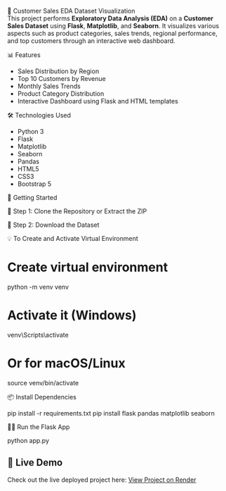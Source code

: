 🎯 Customer Sales EDA Dataset Visualization  
This project performs **Exploratory Data Analysis (EDA)** on a **Customer Sales Dataset** using **Flask**, **Matplotlib**, and **Seaborn**. It visualizes various aspects such as product categories, sales trends, regional performance, and top customers through an interactive web dashboard.

📊 Features  
- Sales Distribution by Region  
- Top 10 Customers by Revenue  
- Monthly Sales Trends  
- Product Category Distribution  
- Interactive Dashboard using Flask and HTML templates  

🛠️ Technologies Used  
- Python 3  
- Flask  
- Matplotlib  
- Seaborn  
- Pandas  
- HTML5  
- CSS3  
- Bootstrap 5  


🚀 Getting Started

🔗 Step 1: Clone the Repository or Extract the ZIP

🔗 Step 2: Download the Dataset

💡 To Create and Activate Virtual Environment

# Create virtual environment
python -m venv venv

# Activate it (Windows)
venv\\Scripts\\activate

# Or for macOS/Linux
source venv/bin/activate

📦 Install Dependencies

pip install -r requirements.txt
pip install flask pandas matplotlib seaborn

🧑‍💻 Run the Flask App

python app.py

## 🚀 Live Demo  
Check out the live deployed project here: [View Project on Render](https://celebal-assignment-4.onrender.com)



